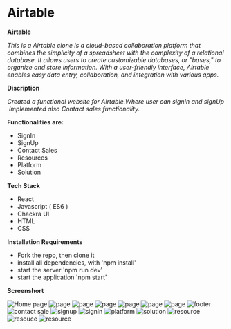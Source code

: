 # Airtable
**Airtable**

*This is a Airtable  clone is a cloud-based collaboration platform that combines the simplicity of a spreadsheet with the complexity of a relational database. It allows users to create customizable databases, or "bases," to organize and store information. With a user-friendly interface, Airtable enables easy data entry, collaboration, and integration with various apps.*

**Discription**

*Created a functional website for Airtable.Where user can signIn and signUp .Implemented also Contact sales functionality.*

**Functionalities are:**

* SignIn
* SignUp
* Contact Sales
* Resources
* Platform
* Solution

**Tech Stack**

* React
* Javascript ( ES6 )
* Chackra UI
* HTML
* CSS

**Installation Requirements**

* Fork the repo, then clone it
* install all dependencies, with 'npm install'
* start the server 'npm run dev'
* start the application 'npm start'

**Screenshort**

![Home page](<Airtable/src/file/Screenshot 2023-11-17 165121.png>)
![page](<Airtable/src/file/Screenshot 2023-11-17 171119.png>)
![page](<Airtable/src/file/Screenshot 2023-11-17 165142.png>)
![page](<Airtable/src/file/Screenshot 2023-11-17 171106.png>)
![page](<Airtable/src/file/Screenshot 2023-11-17 170925.png>)
![page](<Airtable/src/file/Screenshot 2023-11-17 165204.png>)
![page](<Airtable/src/file/Screenshot 2023-11-17 165253.png>)
![footer](<Airtable/src/file/Screenshot 2023-11-17 165619.png>)
![contact sale](<Airtable/src/file/Screenshot 2023-11-17 165638.png>)
![signup](<Airtable/src/file/Screenshot 2023-11-17 165653.png>)
![signin](<Airtable/src/file/Screenshot 2023-11-17 165711.png>)
![platform](<Airtable/src/file/Screenshot 2023-11-17 165728.png>)
![solution](<Airtable/src/file/Screenshot 2023-11-17 165740.png>)
![resource](<Airtable/src/file/Screenshot 2023-11-17 165756.png>)
![resouce](<Airtable/src/file/Screenshot 2023-11-17 165805.png>)
![resource](<Airtable/src/file/Screenshot 2023-11-17 165815.png>)

